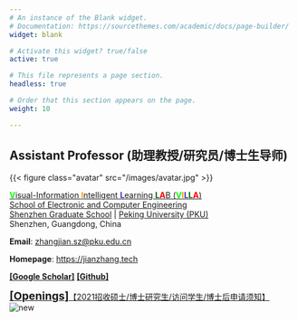 ```yaml
---
# An instance of the Blank widget.
# Documentation: https://sourcethemes.com/academic/docs/page-builder/
widget: blank

# Activate this widget? true/false
active: true

# This file represents a page section.
headless: true

# Order that this section appears on the page.
weight: 10

---
```


## Assistant Professor (助理教授/研究员/博士生导师)

{{< figure class="avatar" src="/images/avatar.jpg" >}}

[<b style="color: #00ff00;">V</b>isual-Information <b style="color: #FF9900;">I</b>ntelligent <b style="color: #3333CC;">L</b>earning <b style="color: #006600;">L</b><b style="color: #FF0000">A</b>B (<b style="color: #00ff00;">V</b><b style="color: #FF9900;">I</b><b style="color: #3333CC;">L</b><b style="color: #006600;">L</b><b style="color: #FF0000;">A</b>)](https://villa.jianzhang.tech)
<br />
[School of Electronic and Computer Engineering](http://www.ece.pku.edu.cn)
<br />
[Shenzhen Graduate School](https://www.pkusz.edu.cn)
|
[Peking University (PKU)](https://www.pku.edu.cn)
<br />
Shenzhen, Guangdong, China

**Email**: zhangjian.sz@pku.edu.cn

**Homepage**: https://jianzhang.tech

[<b>[Google Scholar]</b>](https://scholar.google.com/citations?user=7brFI_4AAAAJ&hl=en)
[<b>[Github]</b>](https://github.com/jianzhangcs/)

[<b style="font-size: 1.2rem;">[Openings]</b>【2021招收硕士/博士研究生/访问学生/博士后申请须知】](https://villa.jianzhang.tech/#join-us)
<image style="display: inline-block;" src="/images/new.gif" alt="new" />
